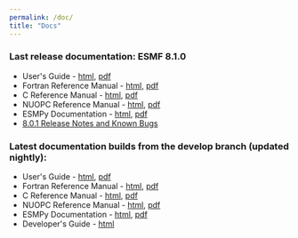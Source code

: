 ```yaml
---
permalink: /doc/
title: "Docs"
---
```

### Last release documentation: ESMF 8.1.0
* User's Guide - [html](/docs/release/ESMF_8_1_0/ESMF_usrdoc), [pdf](/docs/release/ESMF_8_1_0/ESMF_usrdoc.pdf)
* Fortran Reference Manual - [html](/docs/release/ESMF_8_1_0/ESMF_refdoc/), [pdf](/docs/release/ESMF_8_1_0/ESMF_refdoc.pdf)
* C Reference Manual - [html](/docs/release/ESMF_8_1_0/ESMC_crefdoc), [pdf](/docs/release/ESMF_8_1_0/ESMC_crefdoc.pdf)
* NUOPC Reference Manual - [html](/docs/release/ESMF_8_1_0/NUOPC_refdoc), [pdf](/docs/release/ESMF_8_1_0/NUOPC_refdoc.pdf)
* ESMPy Documentation - [html](/esmpy_doc/release/ESMF_8_1_0/html), [pdf](/esmpy_doc/release/ESMF_8_1_0/ESMPy.pdf)
* [8.0.1 Release Notes and Known Bugs](/static/releases.html#8_1_0)

### Latest documentation builds from the develop branch (updated nightly):
* User's Guide - [html](/docs/nightly/develop/ESMF_usrdoc/), [pdf](/docs/nightly/develop/ESMF_usrdoc.pdf)
* Fortran Reference Manual - [html](/docs/nightly/develop/ESMF_refdoc/), [pdf](/docs/nightly/develop/ESMF_refdoc.pdf)
* C Reference Manual - [html](/docs/nightly/develop/ESMC_crefdoc/), [pdf](/docs/nightly/develop/ESMC_crefdoc.pdf)
* NUOPC Reference Manual - [html](/docs/nightly/develop/NUOPC_refdoc), [pdf](/docs/nightly/develop/NUOPC_refdoc.pdf)
* ESMPy Documentation - [html](/esmpy_doc/nightly/develop/html/), [pdf](/esmpy_doc/nightly/develop/ESMPy.pdf)
* Developer's Guide - [html](/docs/nightly/develop/dev_guide/)
